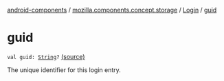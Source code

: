 [android-components](../../index.md) / [mozilla.components.concept.storage](../index.md) / [Login](index.md) / [guid](./guid.md)

# guid

`val guid: `[`String`](https://kotlinlang.org/api/latest/jvm/stdlib/kotlin/-string/index.html)`?` [(source)](https://github.com/mozilla-mobile/android-components/blob/master/components/concept/storage/src/main/java/mozilla/components/concept/storage/LoginsStorage.kt#L127)

The unique identifier for this login entry.

